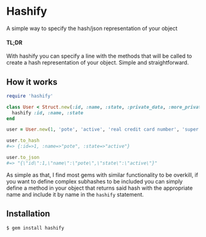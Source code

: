 # Hashify

A simple way to specify the hash/json representation of your object

#### TL;DR

With hashify you can specify a line with the methods that will be called to
create a hash representation of your object. Simple and straightforward.

## How it works

```ruby
require 'hashify'

class User < Struct.new(:id, :name, :state, :private_data, :more_private_data)
  hashify :id, :name, :state
end

user = User.new(1, 'pote', 'active', 'real credit card number', 'super secret token')

user.to_hash
#=> {:id=>1, :name=>"pote", :state=>"active"}

user.to_json
#=> "{\"id\":1,\"name\":\"pote\",\"state\":\"active\"}"
```

As simple as that, I find most gems with similar functionality to be overkill, if you want to define complex subhashes to be included you can simply define a method in your object that returns said hash with the appropriate name and include it by name in the `hashify` statement.

## Installation

```
$ gem install hashify
```

